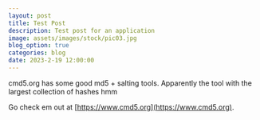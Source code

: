 ```yaml
---
layout: post
title: Test Post
description: Test post for an application
image: assets/images/stock/pic03.jpg
blog_option: true
categories: blog
date: 2023-2-19 12:00:00
---
```


cmd5.org has some good md5 + salting tools. Apparently the tool with the largest collection of hashes hmm

Go check em out at [https://www.cmd5.org](https://www.cmd5.org).
